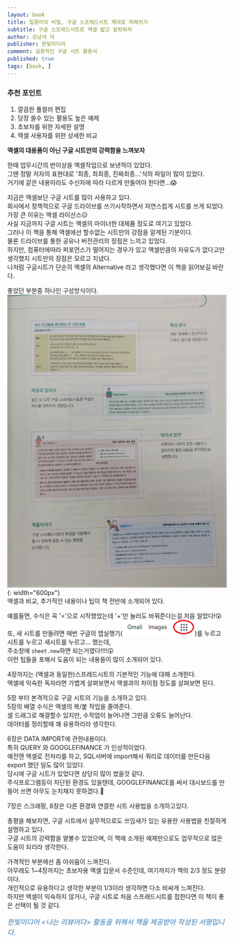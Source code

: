 ```yaml
---
layout: book
title: 일잘러의 비밀, 구글 스프레드시트 제대로 파헤치기
subtitle: 구글 스프레드시트로 엑셀 밟고 칼퇴하자
author: 강남석 저
publisher: 한빛미디어
comment: 실용적인 구글 시트 활용서
published: true
tags: [book, ]
---
```



### 추천 포인트
1. 깔끔한 풀컬러 편집
2. 당장 쓸수 있는 활용도 높은 예제
3. 초보자를 위한 자세한 설명
4. 액셀 사용자를 위한 상세한 비교

**액셀의 대용품이 아닌 구글 시트만의 강력함을 느껴보자**

<p></p>

한때 업무시간의 반이상을 액셀작업으로 보낸적이 있었다.  
그땐 정말 저자의 표현대로 '최종, 최최종, 진짜최종...'식의 파일이 많이 있었다.  
거기에 같은 내용이라도 수신자에 따라 다르게 만들어야 한다면...😱  

지금은 액셀보단 구글 시트를 많이 사용하고 있다.  
회사에서 정책적으로 구글 드라이브를 쓰기시작하면서 자연스럽게 시트를 쓰게 되었다.  
가장 큰 이유는 액셀 라이선스😑  
사실 지금까지 구글 시트는 액셀의 마이너한 대체품 정도로 여기고 있었다.  
그러나 이 책을 통해 액셀에선 할수없는 시트만의 강점을 알게된 기분이다.   
물론 드라이브를 통한 공유나 버전관리의 장점은 느끼고 있었다.  
하지만, 컴퓨터에따라 퍼포먼스가 떨어지는 경우가 있고 액셀만큼의 자유도가 없다고만 생각했지 시트만의 장점은 모르고 지냈다.  
나처럼 구글시트가 단순히 액셀의 Alternative 라고 생각했다면 이 책을 읽어보길 바란다.  

좋았던 부분중 하나인 구성방식이다.  
![](../../img/2021-12-10-구글%20스프레드시트%20제대로%20파헤치기/4.jpg){: width="600px"}  
액셀과 비교, 추가적인 내용이나 팁이 책 전반에 소개되어 있다.  

예를들면, 수식은 꼭 '='으로 시작했었는데 '+'만 눌러도 바꿔준다는걸 처음 알았다!😲  
또, 새 시트를 만들려면 매번 구글의 앱실행기(![](../../img/2021-12-10-구글%20스프레드시트%20제대로%20파헤치기/2021-12-10-18-30-22.png))를 누르고 시트를 누르고 새시트를 누르고... 했는데,  
주소창에 `sheet.new`하면 되는거였다!!!!😲  
이런 팁들을 포해서 도움이 되는 내용들이 많이 소개되어 있다.  

4장까지는 (액셀과 동일한)스프레드시트의 기본적인 기능에 대해 소개한다.  
액셀에 익숙한 독자라면 가볍게 살펴보면서 액셀과의 차이점 정도를 살펴보면 된다.  

5장 부터 본격적으로 구글 시트의 기능을 소개하고 있다.  
5장의 배열 수식은 액셀의 복/붙 작업을 줄여준다.  
셀 드래그로 해결할수 있지만, 수작업이 늘어나면 그만큼 오류도 늘어난다.  
데이터를 정리할때 꽤 유용하리라 생각한다.  

6장은 DATA IMPORT에 관한내용이다.  
특히 QUERY 와 GOOGLEFINANCE 가 인상적이었다.  
예전엔 액셀로 전처리를 하고, SQL서버에 import해서 쿼리로 데이터를 만든다음 export 했던 일도 많이 있었다.  
당시에 구글 시트가 있었다면 상당히 많이 썼을것 같다.  
주식프로그램등이 차단된 환경도 있을텐데, GOOGLEFINANCE를 써서 대시보드를 만들어 쓰면 아무도 눈치채지 못하겠다.🤣  

7장은 스크래핑, 8장은 다른 환경와 연결한 시트 사용법을 소개하고있다.  

총평을 해보자면, 구글 시트에서 실무적으로도 쓰임새가 있는 유용한 사용법을 친절하게 설명하고 있다.  
구글 시트의 강력함을 옅볼수 있었으며, 이 책에 소개된 예제만으로도 업무적으로 많은 도움이 되리라 생각한다.  

가격적인 부분에선 좀 아쉬움이 느껴진다.  
아무래도 1~4장까지는 초보자용 액셀 입문서 수준인데, 여기까지가 책의 2/3 정도 분량이다.  
개인적으로 유용하다고 생각한 부분이 1/3이라 생각하면 다소 비싸게 느껴진다.  
하지만 액셀이 익숙하지 않거나, 구글 시트로 처음 스프래드시트를 접한다면 이 책이 좋은 선택이 될 것 같다.   

<p></p>
<p style="color: #337ab7;font-size: medium;"><em>한빛미디어 &lt;나는 리뷰어다&gt; 활동을 위해서 책을 제공받아 작성된 서평입니다.</em></p>
<p></p>
